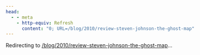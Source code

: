 ```yaml
---
head:
  - - meta
    - http-equiv: Refresh
      content: "0; URL=/blog/2010/review-steven-johnson-the-ghost-map"
---
```


Redirecting to <a href="/blog/2010/review-steven-johnson-the-ghost-map">/blog/2010/review-steven-johnson-the-ghost-map</a>…